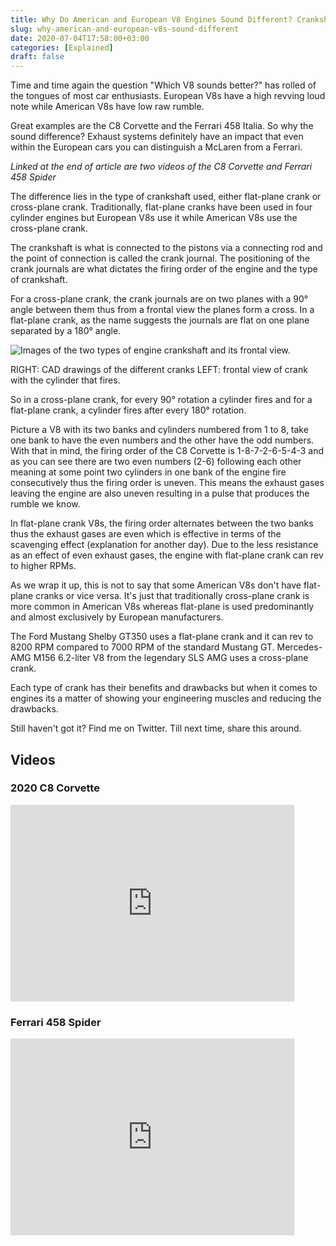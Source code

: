 ```yaml
---
title: Why Do American and European V8 Engines Sound Different? Crankshaft!
slug: why-american-and-european-v8s-sound-different
date: 2020-07-04T17:58:00+03:00
categories: [Explained]
draft: false
---
```


Time and time again the question "Which V8 sounds better?" has rolled of the tongues of most car enthusiasts. European V8s have a high revving loud note while American V8s have low raw rumble. 

<!--more-->

Great examples are the C8 Corvette and the Ferrari 458 Italia. So why the sound difference? Exhaust systems definitely have an impact that even within the European cars you can distinguish a McLaren from a Ferrari.

_Linked at the end of article are two videos of the C8 Corvette and Ferrari 458 Spider_

The difference lies in the type of crankshaft used, either flat-plane crank or cross-plane crank. Traditionally, flat-plane cranks have been used in four cylinder engines but European V8s use it while American V8s use the cross-plane crank.

The crankshaft is what is connected to the pistons via a connecting rod and the point of connection is called the crank journal. The positioning of the crank journals are what dictates the firing order of the engine and the type of crankshaft.

For a cross-plane crank, the crank journals are on two planes with a 90° angle between them thus from a frontal view the planes form a cross. In a flat-plane crank, as the name suggests the journals are flat on one plane separated by a 180° angle.

![Images of the two types of engine crankshaft and its frontal view.](https://www.hotrod.com/uploads/sites/21/2020/03/011-flat-plane-cross-plane-crank-differences.jpg?interpolation=lanczos-none&fit=around|660:558?fit=around%7C875:492)
<figcaption>RIGHT: CAD drawings of the different cranks LEFT: frontal view of crank with the cylinder that fires. </figcaption>

So in a cross-plane crank, for every 90° rotation a cylinder fires and for a flat-plane crank, a cylinder fires after every 180° rotation.

Picture a V8 with its two banks and cylinders numbered from 1 to 8, take one bank to have the even numbers and the other have the odd numbers. With that in mind, the firing order of the C8 Corvette is 1-8-7-2-6-5-4-3 and as you can see there are two even numbers (2-6) following each other meaning at some point two cylinders in one bank of the engine fire consecutively thus the firing order is uneven. This means the exhaust gases leaving the engine are also uneven resulting in a pulse that produces the rumble we know. 

In flat-plane crank V8s, the firing order alternates between the two banks thus the exhaust gases are even which is effective in terms of the scavenging effect (explanation for another day). Due to the less resistance as an effect of even exhaust gases, the engine with flat-plane crank can rev to higher RPMs.

As we wrap it up, this is not to say that some American V8s don't have flat-plane cranks or vice versa. It's just that traditionally cross-plane crank is more common in American V8s whereas flat-plane is used predominantly and almost exclusively by European manufacturers.

The Ford Mustang Shelby GT350 uses a flat-plane crank and it can rev to 8200 RPM compared to 7000 RPM of the standard Mustang GT. Mercedes-AMG M156 6.2-liter V8 from the legendary SLS AMG uses a cross-plane crank.

Each type of crank has their benefits and drawbacks but when it comes to engines its a matter of showing your engineering muscles and reducing the drawbacks.

Still haven't got it? Find me on Twitter. Till next time, share this around.

## Videos
### 2020 C8 Corvette
<iframe width="90%" height="315" src="https://www.youtube.com/embed/Twyl_8HgrH8" title="YouTube video player" frameborder="0" allow="accelerometer; autoplay; clipboard-write; encrypted-media; gyroscope; picture-in-picture" allowfullscreen></iframe>

### Ferrari 458 Spider
<iframe width="90%" height="315" src="https://www.youtube.com/embed/b-89pbIWmhI" title="YouTube video player" frameborder="0" allow="accelerometer; autoplay; clipboard-write; encrypted-media; gyroscope; picture-in-picture" allowfullscreen></iframe>
